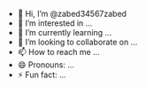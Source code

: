 - 👋 Hi, I’m @zabed34567zabed
- 👀 I’m interested in ...
- 🌱 I’m currently learning ...
- 💞️ I’m looking to collaborate on ...
- 📫 How to reach me ...
- 😄 Pronouns: ...
- ⚡ Fun fact: ...

<!---
zabed34567zabed/zabed34567zabed is a ✨ special ✨ repository because its `README.md` (this file) appears on your GitHub profile.
You can click the Preview link to take a look at your changes.
--->

